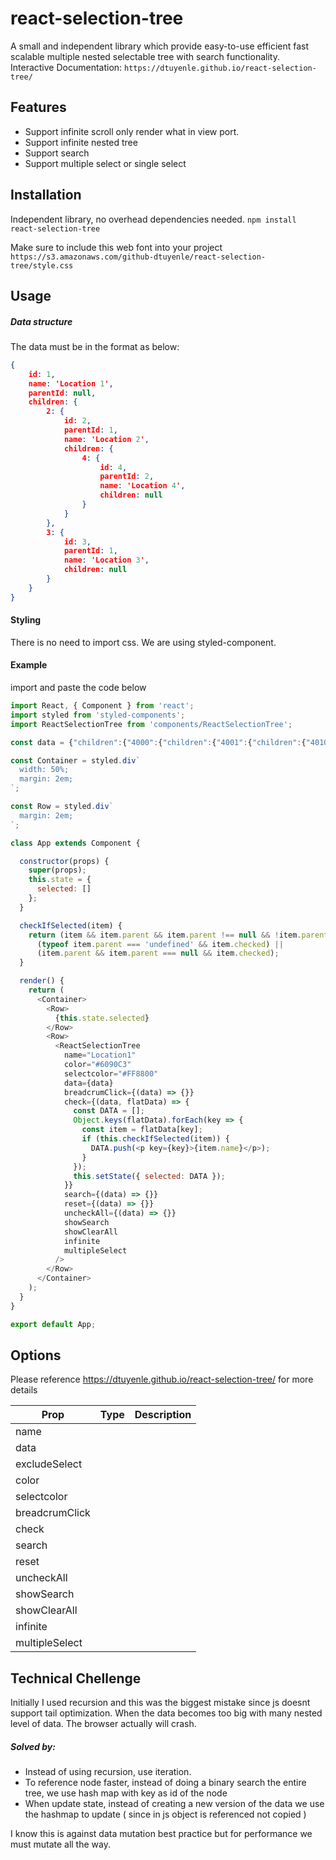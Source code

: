 # react-selection-tree
A small and independent library which provide easy-to-use efficient fast scalable multiple nested selectable tree with search functionality.
Interactive Documentation: `https://dtuyenle.github.io/react-selection-tree/`

## Features
+ Support infinite scroll only render what in view port.
+ Support infinite nested tree
+ Support search
+ Support multiple select or single select

## Installation
Independent library, no overhead dependencies needed.
`npm install react-selection-tree`

Make sure to include this web font into your project
`https://s3.amazonaws.com/github-dtuyenle/react-selection-tree/style.css`

## Usage
##### Data structure 
The data must be in the format as below:
```json
{
    id: 1,
    name: 'Location 1',
    parentId: null,
    children: {
        2: {
            id: 2,
            parentId: 1,
            name: 'Location 2',
            children: {
                4: {
                    id: 4,
                    parentId: 2,
                    name: 'Location 4',
                    children: null
                }
            }
        },
        3: {
            id: 3,
            parentId: 1,
            name: 'Location 3',
            children: null
        }
    }
}
```
#### Styling
There is no need to import css. We are using styled-component.

#### Example

import and paste the code below 

```javascript
import React, { Component } from 'react';
import styled from 'styled-components';
import ReactSelectionTree from 'components/ReactSelectionTree';

const data = {"children":{"4000":{"children":{"4001":{"children":{"4010":{"name":"Scheduling","id":4010,"type":"Reference","parentId":4001},"4011":{"name":"Appointments","id":4011,"type":"Reference","parentId":4001},"4012":{"name":"Parking","id":4012,"type":"Reference","parentId":4001},"4013":{"name":"Location","id":4013,"type":"Reference","parentId":4001},"4014":{"name":"Getting Timely Care","id":4014,"type":"Reference","parentId":4001}},"name":"Access","id":4001,"type":"Reference","parentId":4000},"4002":{"children":{"4021":{"children":{"4022":{"name":"Medical Staff/Nurse","id":4022,"type":"Reference","parentId":4021},"4023":{"name":"Technologist","id":4023,"type":"Reference","parentId":4021}},"name":"Clinical Staff","id":4021,"type":"Reference","parentId":4002},"4024":{"name":"Materials (Brochures, Information, Reports, etc.)","id":4024,"type":"Reference","parentId":4002},"4025":{"name":"Follow Up","id":4025,"type":"Reference","parentId":4002},"4015":{"children":{"4016":{"name":"Helps Patients Understand","id":4016,"type":"Reference","parentId":4015},"4017":{"name":"Listens & Answers Questions","id":4017,"type":"Reference","parentId":4015},"4018":{"name":"Time Spent with Patient","id":4018,"type":"Reference","parentId":4015},"4019":{"name":"Bedside Manner","id":4019,"type":"Reference","parentId":4015},"4020":{"name":"Knowledge & Skill","id":4020,"type":"Reference","parentId":4015}},"name":"Physician","id":4015,"type":"Reference","parentId":4002}},"name":"Communication","id":4002,"type":"Reference","parentId":4000},"4003":{"children":{"4032":{"children":{"4033":{"name":"Scheduling Staff","id":4033,"type":"Reference","parentId":4032},"4034":{"name":"Front-Desk Staff","id":4034,"type":"Reference","parentId":4032}},"name":"Office Staff","id":4032,"type":"Reference","parentId":4003},"4035":{"name":"Billing","id":4035,"type":"Reference","parentId":4003},"4036":{"name":"Registration","id":4036,"type":"Reference","parentId":4003},"4026":{"children":{"4027":{"name":"Noise","id":4027,"type":"Reference","parentId":4026},"4028":{"name":"Lighting","id":4028,"type":"Reference","parentId":4026},"4029":{"name":"Cleanliness","id":4029,"type":"Reference","parentId":4026},"4030":{"name":"Comfort","id":4030,"type":"Reference","parentId":4026},"4031":{"name":"Temperature","id":4031,"type":"Reference","parentId":4026}},"name":"Facilities/Environment","id":4026,"type":"Reference","parentId":4003}},"name":"Office","id":4003,"type":"Reference","parentId":4000},"4004":{"children":{"4037":{"name":"Diagnosis","id":4037,"type":"Reference","parentId":4004},"4038":{"name":"Quality of Procedure","id":4038,"type":"Reference","parentId":4004}},"name":"Outcome","id":4004,"type":"Reference","parentId":4000},"4005":{"children":{"4039":{"name":"Likely to Recommend","id":4039,"type":"Reference","parentId":4005},"4040":{"name":"Likely to Come Back","id":4040,"type":"Reference","parentId":4005}},"name":"Loyalty","id":4005,"type":"Reference","parentId":4000}},"name":"Patient Satisfaction","id":4000,"type":"Reference","parentId":0}},"name":"Category","parentId":null};

const Container = styled.div`
  width: 50%;
  margin: 2em;
`;

const Row = styled.div`
  margin: 2em;
`;

class App extends Component {

  constructor(props) {
    super(props);
    this.state = {
      selected: []
    };
  }

  checkIfSelected(item) {
    return (item && item.parent && item.parent !== null && !item.parent.checked && item.checked) ||
      (typeof item.parent === 'undefined' && item.checked) ||
      (item.parent && item.parent === null && item.checked);
  }

  render() {
    return (
      <Container>
        <Row>
          {this.state.selected}
        </Row>
        <Row>
          <ReactSelectionTree
            name="Location1"
            color="#6090C3"
            selectcolor="#FF8800"
            data={data}
            breadcrumClick={(data) => {}}
            check={(data, flatData) => {
              const DATA = [];
              Object.keys(flatData).forEach(key => {
                const item = flatData[key];
                if (this.checkIfSelected(item)) {
                  DATA.push(<p key={key}>{item.name}</p>);
                }
              });
              this.setState({ selected: DATA });
            }}
            search={(data) => {}}
            reset={(data) => {}}
            uncheckAll={(data) => {}}
            showSearch
            showClearAll
            infinite
            multipleSelect
          />
        </Row>
      </Container>
    );
  }
}

export default App;

```

## Options

Please reference https://dtuyenle.github.io/react-selection-tree/ for more details

| Prop        | Type           | Description  |
| ------------- |:-------------:| -----:|
| name      |  |  |
| data      |  |  |
| excludeSelect      |  |  |
| color      |  |  |
| selectcolor      |  |  |
| breadcrumClick      |  |  |
| check      |  |  |
| search      |  |  |
| reset      |  |  |
| uncheckAll      |  |  |
| showSearch      |  |  |
| showClearAll      |  |  |
| infinite      |  |  |
| multipleSelect      |  |  |

## Technical Chellenge
Initially I used recursion and this was the biggest mistake since js doesnt support tail optimization. When the data becomes too big with many nested level of data. The browser actually will crash. 

##### Solved by:
+ Instead of using recursion, use iteration. 
+ To reference node faster, instead of doing a binary search the entire tree, we use hash map with key as id of the node 
+ When update state, instead of creating a new version of the data we use the hashmap to update ( since in js object is referenced not copied ) 

I know this is against data mutation best practice but for performance we must mutate all the way. 

